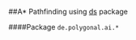 ##A* Pathfinding using [ds](https://github.com/polygonal/ds) package

####Package `de.polygonal.ai.*`